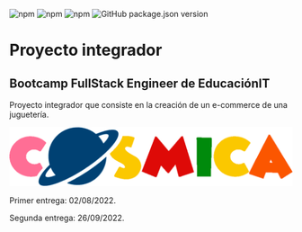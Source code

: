 ![npm](https://img.shields.io/npm/v/npm?color=green)  ![npm](https://img.shields.io/npm/v/express?label=express&logo=Express)  ![npm](https://img.shields.io/npm/v/express-handlebars?label=express-handlebars)  ![GitHub package.json version](https://img.shields.io/github/package-json/v/migmm/e-commerce)

# Proyecto integrador
## Bootcamp FullStack Engineer de __EducaciónIT__ 
Proyecto integrador que consiste en la creación de un e-commerce de una juguetería.

 <img src="https://github.com/migmm/e-commerce/blob/main/public/img/logocolor.png" alt="Logo"/>

Primer entrega: 02/08/2022.

Segunda entrega: 26/09/2022.

